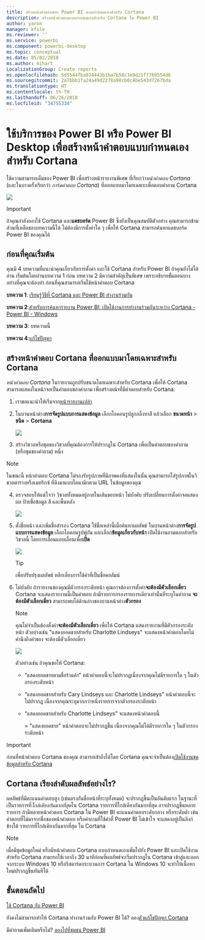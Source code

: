 ```yaml
---
title: สร้างหน้าคำตอบของ Power BI แบบกำหนดเองสำหรับ Cortana
description: สร้างหน้าคำตอบแบบกำหนดเองสำหรับ Cortana ใน Power BI
author: yaron
manager: kfile
ms.reviewer: ''
ms.service: powerbi
ms.component: powerbi-desktop
ms.topic: conceptual
ms.date: 05/02/2018
ms.author: mihart
LocalizationGroup: Create reports
ms.openlocfilehash: 5d5544fba824443b1ba7b58c3e9d21f7769554d6
ms.sourcegitcommit: 2a7bbb1fa24a49d2278a90cb0c4be543d7267bda
ms.translationtype: HT
ms.contentlocale: th-TH
ms.lasthandoff: 06/26/2018
ms.locfileid: "34755334"
---
```

# <a name="use-power-bi-service-or-power-bi-desktop-to-create-a-custom-answer-page-for-cortana"></a>ใช้บริการของ Power BI หรือ Power BI Desktop เพื่อสร้างหน้าคำตอบแบบกำหนดเองสำหรับ Cortana
ใช้ความสามารถเต็มของ Power BI เพื่อสร้างหน้ารายงานพิเศษ ที่เรียกว่า*หน้าคำตอบ Cortana* (และในบางครั้งเรียกว่า *การ์ดคำตอบ Cortana*) ที่ออกแบบมาโดยเฉพาะเพื่อตอบคำถาม Cortana

![](media/service-cortana-answer-cards/power-bi-cortana.png)

> [!IMPORTANT]
> ถ้าคุณกำลังลองใช้ Cortana และ**แดชบอร์ด** Power BI ซึ่งยังเป็นคุณสมบัติตัวอย่าง คุณสามารถข้ามส่วนที่เหลือของบทความนี้ได้ ไม่ต้องมีการตั้งค่าใด ๆ เพื่อให้ Cortana สามารถค้นหาแดชบอร์ด Power BI ของคุณได้
> 
> 

## <a name="before-you-begin"></a>ก่อนที่คุณเริ่มต้น
คุณมี 4 บทความที่แนะนำคุณเกี่ยวกับการตั้งค่า และใช้ Cortana สำหรับ Power BI ถ้าคุณยังไม่ได้อ่าน เริ่มต้นโดยอ่านบทความ 1 ก่อน บทความ 2 มีความสำคัญเป็นพิเศษ เพราะอธิบายขั้นตอนบางอย่างที่คุณจะต้องทำ ก่อนที่คุณสามารถเริ่มใช้หน้าคำตอบ Cortana

**บทความ 1**: [เรียนรู้วิธีที่ Cortana และ Power BI ทำงานร่วมกัน](service-cortana-intro.md)

**บทความ 2**:[สำหรับการค้นหารายงาน Power BI: เปิดใช้งานการทำงานร่วมกันระหว่าง Cortana - Power BI - Windows](service-cortana-enable.md)

**บทความ 3**: บทความนี้

**บทความ 4**:[แก้ไขปัญหา](service-cortana-troubleshoot.md)

## <a name="create-a-cortana-answer-page-designed-specifically-for-cortana"></a>สร้างหน้าคำตอบ Cortana ที่ออกแบบมาโดยเฉพาะสำหรับ Cortana
*หน้าคำตอบ Cortana* ในรายงานถูกปรับขนาดโดยเฉพาะสำหรับ Cortana เพื่อให้ Cortana สามารถแสดงในหน้าจอเป็นคำตอบของคำถาม เพื่อสร้างหน้าที่มีคำตอบสำหรับ Cortana:

1. เราขอแนะนำให้เริ่มจาก[หน้ารายงานเปล่า](power-bi-report-add-page.md)
2. ในบานหน้าต่าง**การจัดรูปแบบการแสดงข้อมูล** เลือกไอคอนรูปลูกกลิ้งทาสี แล้วเลือก **ขนาดหน้า** > **ชนิด** > **Cortana**
   
    ![](media/service-cortana-answer-cards/pbi-cortana-page-size-new.png)
3. สร้างวิชวลหรือชุดของวิชวลที่คุณต้องการให้ปรากฏใน Cortana เพื่อเป็นคำตอบของคำถาม (หรือชุดของคำถาม) หนึ่ง

> [!NOTE]
> ในขณะนี้ หน้าคำตอบ Cortana ไม่รองรับรูปภาพที่มีภาพคงที่แสดงในนั้น คุณสามารถใส่รูปภาพในวิชวลตารางหรือเมทริกซ์ ที่ดึงมาแบบไดนามิกตาม URL ในข้อมูลของคุณ 
> 
> 

4. ตรวจสอบให้แน่ใจว่า วิชวลทั้งหมดอยู่ภายในเส้นขอบหน้า ไม่บังคับ ปรับเปลี่ยนการตั้งค่าจอแสดงผล ป้ายชื่อข้อมูล สี และพื้นหลัง  
   
    ![](media/service-cortana-answer-cards/pbi_cortana_modify-new.png)
5. ตั้งชื่อหน้า และเพิ่มชื่อสำรอง Cortana ใช้ชื่อเหล่านี้เมื่อค้นหาผลลัพธ์ ในบานหน้าต่าง**การจัดรูปแบบการแสดงข้อมูล** เลือกไอคอนรูปพู่กัน และเลือก**ข้อมูลเกี่ยวกับหน้า** เปิดใช้งานถามตอบสำหรับวิชวลนี้ โดยการเลื่อนแถบเลื่อนเพื่อ**เปิด**
   
    ![](media/service-cortana-answer-cards/pbi_cortana_names-newer.png)
   
   > [!TIP]
   > เพื่อปรับปรุงผลลัพธ์ หลีกเลี่ยงการใช้คำที่เป็นชื่อคอลัมน์
   > 
   > 
6. ไม่บังคับ ถ้ารายงานของคุณมีตัวกรองระดับหน้า คุณอาจต้องการตั้งค่า**จะต้องมีตัวเลือกเดี่ยว** Cortana จะแสดงรายงานนี้เป็นคำตอบ ถ้ามีรายการกรองรายการเดียวเท่านั้นที่ระบุในคำถาม **จะต้องมีตัวเลือกเดี่ยว** สามารถพบได้ด้านล่างของบานหน้าต่าง**ตัวกรอง**
   
   > [!NOTE]
   > คุณไม่จำเป็นต้องตั้งค่า**จะต้องมีตัวเลือกเดี่ยว** เพื่อให้ Cortana แสดงรายงานที่มีตัวกรองระดับหน้า ตัวอย่างเช่น "แสดงยอดขายสำหรับ Charlotte Lindseys" จะแสดงหน้าคำตอบโดยไม่คำนึงถึงค่าของ จะต้องมีตัวเลือกเดี่ยว
   > 
   > 
   
     ![](media/service-cortana-answer-cards/pbi-cortana-single-selection-new.png)
   
      ตัวอย่างเช่น ถ้าคุณขอให้ Cortana:
   
   * “แสดงยอดขายตามชื่อร้านค้า” หน้าคำตอบนี้จะไม่ปรากฏเนื่องจากคุณไม่มีรายการใด ๆ ในตัวกรองระดับหน้า
   * “แสดงยอดขายสำหรับ Cary Lindseys และ Charlotte Lindseys” หน้าคำตอบนี้จะไม่ปรากฏ เนื่องจากคุณระบุมากกว่าหนึ่งรายการจากตัวกรองระดับหน้า
   * “แสดงยอดขายสำหรับ Charlotte Lindseys” จะแสดงหน้าคำตอบนี้
     
     = "แสดงยอดขาย" หน้าคำตอบจะไม่ปรากฏขึ้น เนื่องจากคุณไม่ได้มีรายการใด ๆ ในตัวกรองระดับหน้า

> [!IMPORTANT]
> ก่อนที่หน้าคำตอบ Cortana ของคุณ สามารถเข้าถึงได้โดย Cortana คุณจะจำเป็นต้อง[เปิดใช้งานชุดข้อมูลสำหรับ Cortana](service-cortana-enable.md)
> 
> 

## <a name="how-does-cortana-order-the-results"></a>Cortana เรียงลำดับผลลัพธ์อย่างไร?
ผลลัพธ์ที่มีคะแนนคำตอบสูง (เช่นตรงกันชื่อหน้าที่ระบุทั้งหมด) จะปรากฏขึ้นเป็นอันดับแรก ในฐานะที่เป็นรายการที่*ใกล้เคียงกันมากที่สุด*ใน Cortana รายการที่ใกล้เคียงกันมากที่สุด อาจปรากฏขึ้นหลายรายการ ถ้ามีหลายหน้าคำตอบ Cortana ใน Power BI คะแนนคำตอบระดับกลาง หรือระดับต่ำ เช่นคำตอบที่ไม่มาจากชื่อของหน้าคำตอบ หรือคำถามที่ใช้คำที่ Power BI ไม่เข้าใจ จะแสดงอยู่เป็นลิงก์ข้างใต้ รายการที่ใกล้เคียงกันมากที่สุด ใน Cortana

> [!NOTE]
> เมื่อมีชุดข้อมูลใหม่ หรือมีหน้าคำตอบ Cortana แบบกำหนดเองเพิ่มไปยัง Power BI และเปิดใช้งานสำหรับ Cortana สามารถใช้เวลาถึง 30 นาทีก่อนที่ผลลัพธ์จะเริ่มปรากฏใน Cortana เข้าสู่และออกจากระบบ Windows 10 หรือรีสตาร์ตกระบวนการ Cortana ใน Windows 10 จะทำให้เนื้อหาใหม่ปรากฏขึ้นทันทีได้
> 
> 

## <a name="next-steps"></a>ขั้นตอนถัดไป
[ใช้ Cortana กับ Power BI](service-cortana-intro.md)

ยังคงไม่สามารถทำให้ Cortana ทำงานร่วมกับ Power BI ได้?  ลอง[ตัวแก้ไขปัญหา Cortana](service-cortana-troubleshoot.md)

มีคำถามเพิ่มเติมหรือไม่? [ลองไปที่ชุมชน Power BI](http://community.powerbi.com/)


